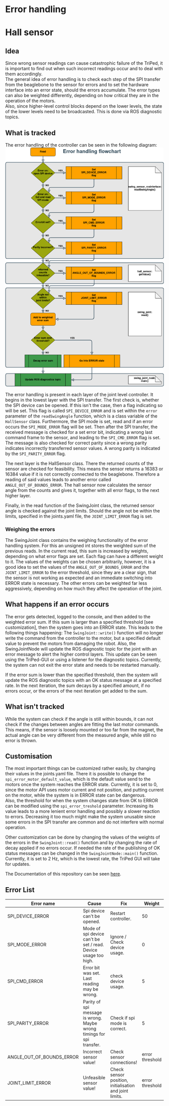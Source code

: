 # Error handling
# Hall sensor
## Idea
Since wrong sensor readings can cause catastrophic failure of the TriPed, it is important to find out when such incorrect readings occur and to deal with them accordingly.   
The general idea of error handling is to check each step of the SPI transfer from the beaglebone to the sensor for errors and to set the hardware interface into an error state, should the errors accumulate. 
The error types can also be weighted differently, depending on how critical they are in the operation of the motors.  
Also, since higher-level control blocks depend on the lower levels, the state of the lower levels need to be broadcasted. This is done via ROS diagnostic topics.

## What is tracked
The error handling of the controller can be seen in the following diagram:
![error_handling_flowchart](https://raw.githubusercontent.com/TriPed-Robot/joint_level_control/assumption_trees/docs/triped_error_handling.png)

The error handling is present in each layer of the joint level controller. It begins in the lowest layer with the SPI transfer. 
The first check is, whether the SPI device can be opened. If this isn't the case, then a flag indicating so will be set. This flag is called `SPI_DEVICE_ERROR` and is set within the `error` parameter of the `readSwingAngle` function, which is a class variable of the `HallSensor` class.
Furthermore, the SPI mode is set, read and if an error occurs the `SPI_MODE_ERROR` flag will be set. 
Then after the SPI transfer, the received message is checked for a set error bit, indicating a wrong last command frame to the sensor, and leading to the `SPI_CMD_ERROR` flag is set. The message is also checked for correct parity since a wrong parity indicates incorrectly transferred sensor values. A wrong parity is indicated by the `SPI_PARITY_ERROR` flag.

The next layer is the HallSensor class. There the returned counts of the sensor are checked for feasibility. This means the sensor returns a 16383 or 16384 value if it is not correctly connected to the beaglebone. Therefore a reading of said values leads to another error called `ANGLE_OUT_OF_BOUNDS_ERROR`. The hall sensor now calculates the sensor angle from the counts and gives it, together with all error flags, to the next higher layer.

Finally, in the read function of the SwingJoint class, the returned sensor angle is checked against the joint limits. Should the angle not be within the limits, specified in the joints.yaml file, the `JOINT_LIMIT_ERROR` flag is set.

### Weighing the errors
The SwingJoint class contains the weighing functionality of the error handling system. For this an unsigned int stores the weighted sum of the previous reads. In the current read, this sum is increased by weights, depending on what error flags are set. Each flag can have a different weight to it. The values of the weights can be chosen arbitrarily, however, it is a good idea to set the values of the `ANGLE_OUT_OF_BOUNDS_ERROR` and the `JOINT_LIMIT_ERROR` to the error threshold, since they are a clear sign, that the sensor is not working as expected and an immediate switching into ERROR state is necessary. 
The other errors can be weighted far less aggressively, depending on how much they affect the operation of the joint.

## What happens if an error occurs
The error gets detected, logged to the console, and then added to the weighted error sum. If this sum is larger than a specified threshold [see customization], then the system goes into an ERROR state. This leads to the following things happening: 
The `SwingJoint::write()` function will no longer write the command from the controller to the motor, but a specified default value to prevent the motors from damaging the robot. Also, the SwingJointNode will update the ROS diagnostic topic for the joint with an error message to alert the higher control layers. This update can be seen using the TriPed-GUI or using a listener for the diagnostic topics. 
Currently, the system can not exit the error state and needs to be restarted manually. 

If the error sum is lower than the specified threshold, then the system will update the ROS diagnostic topics with an OK status message at a specified rate. In the next iteration, the sum decays by a specified amount, if no errors occur, or the errors of the next iteration get added to the sum.

## What isn't tracked
 While the system can check if the angle is still within bounds, it can not check if the changes between angles are fitting the last motor commands. This means, if the sensor is loosely mounted or too far from the magnet, the actual angle can be very different from the measured angle, while still no error is thrown. 

## Customisation
The most important things can be customized rather easily, by changing their values in the joints.yaml file. 
There it is possible to change the `spi_error_motor_default_value`, which is the default value send to the motors once the system reaches the ERROR state. Currently, it is set to 0, since the motor API uses motor current and not position, and putting current on the motor, while the system is in ERROR state can be dangerous.   
Also, the threshold for when the system changes state from OK to ERROR can be modified using the `spi_error_treshold` parameter. Increasing its value leads to a more lenient error handling and possibly a slower reaction to errors. Decreasing it too much might make the system unusable since some errors in the SPI transfer are common and do not interfere with normal operation.

Other customization can be done by changing the values of the weights of the errors in the `SwingJoint::read()` function and by changing the rate of decay applied if no errors occur. If needed the rate of the publishing of OK status messages can be changed in the `SwingJointNode::main()` function. Currently, it is set to 2 Hz, which is the lowest rate, the TriPed GUI will take for updates. 

The Documentation of this repository can be seen [here](https://triped-robot.github.io/joint_level_control/html/index.html).

## Error List

|Error name   |Cause   |Fix   |Weight   |
|---|---|---|---|
|SPI_DEVICE_ERROR   |Spi device can't be opened.   |Restart controller.   |50   |
|SPI_MODE_ERROR   |Mode of spi device can't be set / read.  Device usage too high.  |Ignore / Check device usage.   |0   |
|SPI_CMD_ERROR   |Error bit was set. Last reading may be wrong.   |check device usage.   |5   |
|SPI_PARITY_ERROR   |Parity of spi message is wrong. Maybe wrong timings for spi transfer.   |Check if spi mode is correct.   |5   |
|ANGLE_OUT_OF_BOUNDS_ERROR   |Incorrect sensor value!   |Check sensor connections!   |error threshold   |
|JOINT_LIMIT_ERROR   |Unfeasible sensor value!   |Check sensor position, initialisation and joint limits.   |error threshold   |
